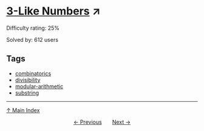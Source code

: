# [$3$-Like Numbers](https://projecteuler.net/problem=706) ↗️

Difficulty rating: 25%

Solved by: 612 users
## Tags

- [combinatorics](../tags/combinatorics.md)
- [divisibility](../tags/divisibility.md)
- [modular-arithmetic](../tags/modular-arithmetic.md)
- [substring](../tags/substring.md)



---

[↑ Main Index](../README.md)


<div align=center><a href='705.md'>← Previous</a> &nbsp;&nbsp; &nbsp;&nbsp;  <a href='707.md'>Next →</a></div>
